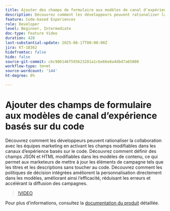 ```yaml
---
title: Ajouter des champs de formulaire aux modèles de canal d’expérience basés sur du code
description: Découvrez comment les développeurs peuvent rationaliser la collaboration avec les équipes marketing en activant les champs modifiables dans les canaux d’expérience basés sur le code. Découvrez comment définir des champs JSON et HTML modifiables dans les modèles de contenu, ce qui permet aux marketeurs de mettre à jour les éléments de campagne tels que les titres et les descriptions sans toucher au code. Découvrez comment les politiques de décision intégrées améliorent la personnalisation directement dans les modèles, améliorant ainsi l’efficacité, réduisant les erreurs et accélérant la diffusion des campagnes.
feature: Code-based Experiences
role: Developer
level: Beginner, Intermediate
doc-type: Feature Video
duration: 428
last-substantial-update: 2025-06-17T00:00:00Z
jira: KT-18362
hidefromtoc: false
hide: false
source-git-commit: cbc906146f595623281a1cbe66e8a4dbd7a65800
workflow-type: tm+mt
source-wordcount: '144'
ht-degree: 0%

---
```



# Ajouter des champs de formulaire aux modèles de canal d’expérience basés sur du code

Découvrez comment les développeurs peuvent rationaliser la collaboration avec les équipes marketing en activant les champs modifiables dans les canaux d’expérience basés sur le code. Découvrez comment définir des champs JSON et HTML modifiables dans les modèles de contenu, ce qui permet aux marketeurs de mettre à jour les éléments de campagne tels que les titres et les descriptions sans toucher au code. Découvrez comment les politiques de décision intégrées améliorent la personnalisation directement dans les modèles, améliorant ainsi l’efficacité, réduisant les erreurs et accélérant la diffusion des campagnes.

>[!VIDEO](https://video.tv.adobe.com/v/3463993/?learn=on&enablevpops&captions=fre_fr)

Pour plus d’informations, consultez la [documentation du produit](https://experienceleague.adobe.com/fr/docs/journey-optimizer/using/channels/code-based-experience/create-code-based-experiences/code-based-form-fields) détaillée.
